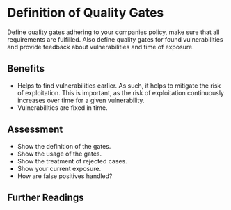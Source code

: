 # Definition of Quality Gates

Define quality gates adhering to your companies policy, make sure that all requirements are fulfilled. Also define quality gates for found vulnerabilities and provide feedback about vulnerabilities and time of exposure.

## Benefits

- Helps to find vulnerabilities earlier. As such, it helps to mitigate the risk of exploitation. This is important, as the risk of exploitation continuously increases over time for a given vulnerability.
- Vulnerabilities are fixed in time.

## Assessment

- Show the definition of the gates.
- Show the usage of the gates.
- Show the treatment of rejected cases.
- Show your current exposure.
- How are false positives handled?

## Further Readings
